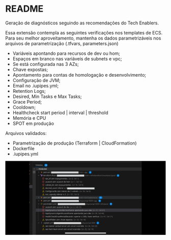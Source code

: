 # README

Geração de diagnósticos seguindo as recomendações do Tech Enablers.

Essa extensão contempla as seguintes verificações nos templates de ECS.
Para seu melhor aproveitamento, mantenha os dados parametrizáveis nos arquivos de parametrização (.tfvars, parameters.json)

- Variáveis apontando para recursos de dev ou hom;
- Espaços em branco nas variáveis de subnets e vpc;
- Se está configurada nas 3 AZs;
- Chave expostas;
- Apontamento para contas de homologação e desenvolvimento;
- Configuração de JVM;
- Email no .iupipes.yml;
- Retention Logs;
- Desired, Min Tasks e Max Tasks;
- Grace Period;
- Cooldown;
- Healthcheck start period | interval | threshold
- Memória e CPU
- SPOT em produção

Arquivos validados:

- Parametrização de produção (Terraform | CloudFormation)
- Dockerfile
- .iupipes.yml

![Multi Diagnostics](./resources/imgreadme.png)

